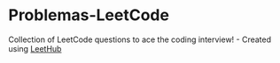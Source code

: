 # Problemas-LeetCode
Collection of LeetCode questions to ace the coding interview! - Created using [LeetHub](https://github.com/QasimWani/LeetHub)
